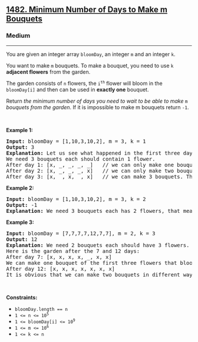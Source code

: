 <h2><a href="https://leetcode.com/problems/minimum-number-of-days-to-make-m-bouquets/">1482. Minimum Number of Days to Make m Bouquets</a></h2><h3>Medium</h3><hr><div style="user-select: auto;"><p style="user-select: auto;">You are given an integer array <code style="user-select: auto;">bloomDay</code>, an integer <code style="user-select: auto;">m</code> and an integer <code style="user-select: auto;">k</code>.</p>

<p style="user-select: auto;">You want to make <code style="user-select: auto;">m</code> bouquets. To make a bouquet, you need to use <code style="user-select: auto;">k</code> <strong style="user-select: auto;">adjacent flowers</strong> from the garden.</p>

<p style="user-select: auto;">The garden consists of <code style="user-select: auto;">n</code> flowers, the <code style="user-select: auto;">i<sup style="user-select: auto;">th</sup></code> flower will bloom in the <code style="user-select: auto;">bloomDay[i]</code> and then can be used in <strong style="user-select: auto;">exactly one</strong> bouquet.</p>

<p style="user-select: auto;">Return <em style="user-select: auto;">the minimum number of days you need to wait to be able to make </em><code style="user-select: auto;">m</code><em style="user-select: auto;"> bouquets from the garden</em>. If it is impossible to make m bouquets return <code style="user-select: auto;">-1</code>.</p>

<p style="user-select: auto;">&nbsp;</p>
<p style="user-select: auto;"><strong style="user-select: auto;">Example 1:</strong></p>

<pre style="position: relative; user-select: auto;"><strong style="user-select: auto;">Input:</strong> bloomDay = [1,10,3,10,2], m = 3, k = 1
<strong style="user-select: auto;">Output:</strong> 3
<strong style="user-select: auto;">Explanation:</strong> Let us see what happened in the first three days. x means flower bloomed and _ means flower did not bloom in the garden.
We need 3 bouquets each should contain 1 flower.
After day 1: [x, _, _, _, _]   // we can only make one bouquet.
After day 2: [x, _, _, _, x]   // we can only make two bouquets.
After day 3: [x, _, x, _, x]   // we can make 3 bouquets. The answer is 3.
<div class="open_grepper_editor" title="Edit &amp; Save To Grepper" style="user-select: auto;"></div></pre>

<p style="user-select: auto;"><strong style="user-select: auto;">Example 2:</strong></p>

<pre style="position: relative; user-select: auto;"><strong style="user-select: auto;">Input:</strong> bloomDay = [1,10,3,10,2], m = 3, k = 2
<strong style="user-select: auto;">Output:</strong> -1
<strong style="user-select: auto;">Explanation:</strong> We need 3 bouquets each has 2 flowers, that means we need 6 flowers. We only have 5 flowers so it is impossible to get the needed bouquets and we return -1.
<div class="open_grepper_editor" title="Edit &amp; Save To Grepper" style="user-select: auto;"></div></pre>

<p style="user-select: auto;"><strong style="user-select: auto;">Example 3:</strong></p>

<pre style="position: relative; user-select: auto;"><strong style="user-select: auto;">Input:</strong> bloomDay = [7,7,7,7,12,7,7], m = 2, k = 3
<strong style="user-select: auto;">Output:</strong> 12
<strong style="user-select: auto;">Explanation:</strong> We need 2 bouquets each should have 3 flowers.
Here is the garden after the 7 and 12 days:
After day 7: [x, x, x, x, _, x, x]
We can make one bouquet of the first three flowers that bloomed. We cannot make another bouquet from the last three flowers that bloomed because they are not adjacent.
After day 12: [x, x, x, x, x, x, x]
It is obvious that we can make two bouquets in different ways.
<div class="open_grepper_editor" title="Edit &amp; Save To Grepper" style="user-select: auto;"></div></pre>

<p style="user-select: auto;">&nbsp;</p>
<p style="user-select: auto;"><strong style="user-select: auto;">Constraints:</strong></p>

<ul style="user-select: auto;">
	<li style="user-select: auto;"><code style="user-select: auto;">bloomDay.length == n</code></li>
	<li style="user-select: auto;"><code style="user-select: auto;">1 &lt;= n &lt;= 10<sup style="user-select: auto;">5</sup></code></li>
	<li style="user-select: auto;"><code style="user-select: auto;">1 &lt;= bloomDay[i] &lt;= 10<sup style="user-select: auto;">9</sup></code></li>
	<li style="user-select: auto;"><code style="user-select: auto;">1 &lt;= m &lt;= 10<sup style="user-select: auto;">6</sup></code></li>
	<li style="user-select: auto;"><code style="user-select: auto;">1 &lt;= k &lt;= n</code></li>
</ul>
</div>